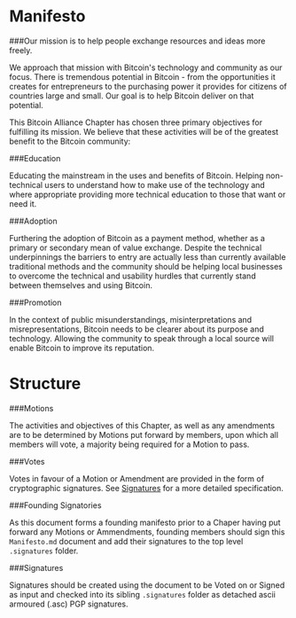 Manifesto
=========

###Our mission is to help people exchange resources and ideas more freely.


We approach that mission with Bitcoin's technology and community as our focus. There is tremendous potential in Bitcoin - from the opportunities it creates for entrepreneurs to the purchasing power it provides for citizens of countries large and small. Our goal is to help Bitcoin deliver on that potential.

This Bitcoin Alliance Chapter has chosen three primary objectives for fulfilling its mission. We believe that these activities will be of the greatest benefit to the Bitcoin community:


###Education

Educating the mainstream in the uses and benefits of Bitcoin. Helping non-technical users to understand how to make use of the technology and where appropriate providing more technical education to those that want or need it.

###Adoption

Furthering the adoption of Bitcoin as a payment method, whether as a primary or secondary mean of value exchange. Despite the technical underpinnings the barriers to entry are actually less than currently available traditional methods and the community should be helping local businesses to overcome the technical and usability hurdles that currently stand between themselves and using Bitcoin.

###Promotion

In the context of public misunderstandings, misinterpretations and misrepresentations, Bitcoin needs to be clearer about its purpose and technology. Allowing the community to speak through a local source will enable Bitcoin to improve its reputation.


Structure
=========

###Motions

The activities and objectives of this Chapter, as well as any amendments are to be determined by Motions put forward by members, upon which all members will vote, a majority being required for a Motion to pass.

###Votes

Votes in favour of a Motion or Amendment are provided in the form of cryptographic signatures. See [Signatures](#signatures) for a more detailed specification.

###Founding Signatories

As this document forms a founding manifesto prior to a Chaper having put forward any Motions or Ammendments, founding members should sign this `Manifesto.md` document and add their signatures to the top level `.signatures` folder.

###<a name="signatures"></a>Signatures

Signatures should be created using the document to be Voted on or Signed as input and checked into its sibling `.signatures` folder as detached ascii armoured (.asc) PGP signatures.
